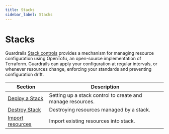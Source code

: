 ```yaml
---
title: Stacks
sidebar_label: Stacks
---
```


# Stacks

Guardrails [Stack controls](/guardrails/docs/concepts/guardrails/stacks) provides a mechanism for managing resource configuration using OpenTofu, an open-source implementation of Terraform.  Guardrails can apply your configuration at regular intervals, or whenever resources change, enforcing your standards and preventing configuration drift.

| Section	          | Description
|-------------------|-------------------------------------------
| [Deploy a Stack](/guardrails/docs/guides/using-guardrails/stacks/deploy) | Setting up a stack control to create and manage resources.
| [Destroy  Stack](/guardrails/docs/guides/using-guardrails/stacks/destroy) | Destroying resources managed by a stack.
| [Import resources](/guardrails/docs/guides/using-guardrails/stacks/import) | Import existing resources into stack.

